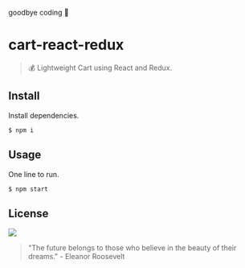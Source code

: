 goodbye coding 👋
# cart-react-redux

> 💰 Lightweight Cart using React and Redux.

## Install

Install dependencies.
```
$ npm i
```

## Usage

One line to run.
```
$ npm start
```

## License

![](https://img.shields.io/github/license/cuongw/cart-react-redux.svg?style=flat-square)


<!-- INSPIRATIONAL_QUOTE_START -->
> "The future belongs to those who believe in the beauty of their dreams." - Eleanor Roosevelt
<!-- INSPIRATIONAL_QUOTE_END -->
